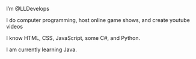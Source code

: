 I’m @LLDevelops

I do computer programming, host online game shows, and create youtube videos

I know HTML, CSS, JavaScript, some C#, and Python. 

I am currently learning Java.
